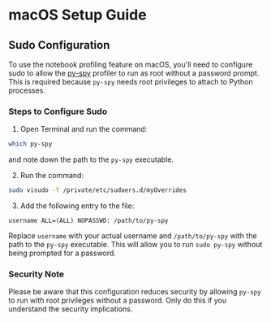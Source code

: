 # macOS Setup Guide

## Sudo Configuration

To use the notebook profiling feature on macOS, you'll need to configure sudo to allow the [py-spy](https://github.com/benfred/py-spy) profiler to run as root without a password prompt. This is required because `py-spy` needs root privileges to attach to Python processes.

### Steps to Configure Sudo

1. Open Terminal and run the command:

```bash
which py-spy
```

and note down the path to the `py-spy` executable.

2. Run the command:

```bash
sudo visudo -f /private/etc/sudoers.d/myOverrides
```

3. Add the following entry to the file:

```
username ALL=(ALL) NOPASSWD: /path/to/py-spy
```

Replace `username` with your actual username and `/path/to/py-spy` with the path to the `py-spy` executable. This will allow you to run `sudo py-spy` without being prompted for a password.


### Security Note

Please be aware that this configuration reduces security by allowing `py-spy` to run with root privileges without a password. Only do this if you understand the security implications.
